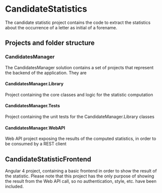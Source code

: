 # CandidateStatistics
The candidate statistic project contains the code to extract the statistics about the occurrence of a letter as initial of a forename.

## Projects and folder structure

### CandidatesManager
The CandidatesManager solution contains a set of projects that represent the backend of the application. They are

#### CandidatesManager.Library
Project containing the core classes and logic for the statistic computation

#### CandidatesManager.Tests
Project containing the unit tests for the CandidateManager.Library classes

#### CandidatesManager.WebAPI
Web API project exposing the results of the computed statistics, in order to be consumed by a REST client

## CandidateStatisticFrontend
Angular 4 project, containing a basic frontend in order to show the result of the statistic.
Please note that this project has the only purpose of showing the result from the Web API call, so no authentication, style, etc. have been included.
